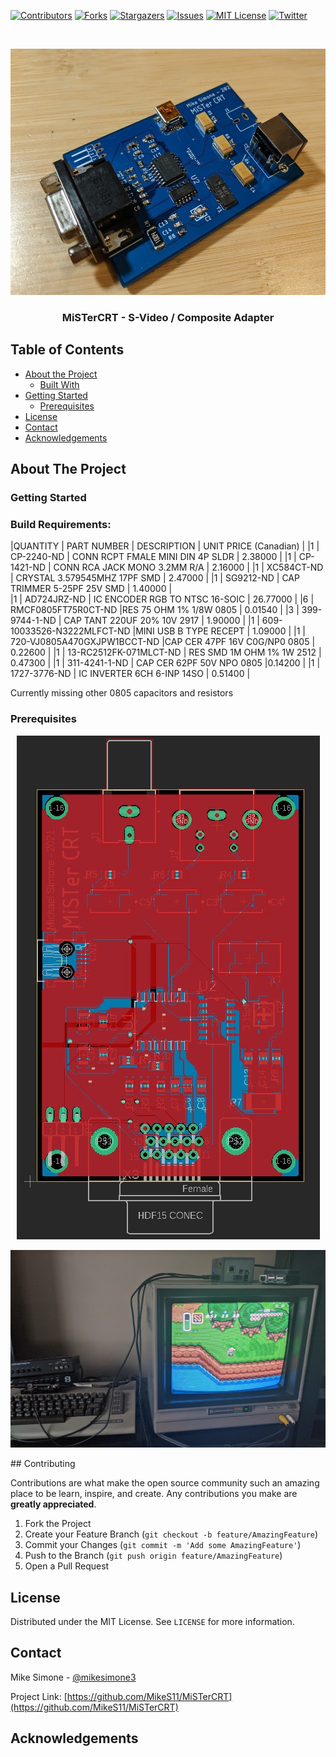 [![Contributors][contributors-shield]][contributors-url]
[![Forks][forks-shield]][forks-url]
[![Stargazers][stars-shield]][stars-url]
[![Issues][issues-shield]][issues-url]
[![MIT License][license-shield]][license-url]
[![Twitter][Twitter-shield]][Twitter-url]



<!-- PROJECT LOGO -->
<br />
<p align="center">
  <a href="https://github.com/MikeS11/MiSTerCRT">
    <img src="Images/MiSTerCRT2.jpg?raw=true" alt="" width="534" height="394">
  </a>

  <h3 align="center">MiSTerCRT - S-Video / Composite Adapter</h3>

  <p align="center">
  

<!-- TABLE OF CONTENTS -->
## Table of Contents

* [About the Project](#about-the-project)
  * [Built With](#Build-Requirements)
* [Getting Started](#getting-started)
  * [Prerequisites](#prerequisites)
* [License](#license)
* [Contact](#contact)
* [Acknowledgements](#acknowledgements)

<!-- ABOUT THE PROJECT -->
## About The Project

### Getting Started

### Build Requirements:
|QUANTITY |	PART NUMBER	|	DESCRIPTION	| UNIT PRICE (Canadian)	|
|1		 |     CP-2240-ND		|	CONN RCPT FMALE MINI DIN 4P SLDR	|  2.38000		|
|1		 |     CP-1421-ND		|	CONN RCA JACK MONO 3.2MM R/A		  |  2.16000		|
|1		 |     XC584CT-ND		|	CRYSTAL 3.579545MHZ 17PF SMD		  |  2.47000		|
|1		 |     SG9212-ND		|	  CAP TRIMMER 5-25PF 25V SMD		   |   1.40000	|	
|1		 |     AD724JRZ-ND		|	IC ENCODER RGB TO NTSC 16-SOIC		|  26.77000	|
|6	|	RMCF0805FT75R0CT-ND		|RES 75 OHM 1% 1/8W 0805		|	0.01540		|
|3	|	399-9744-1-ND		|	CAP TANT 220UF 20% 10V 2917	|	1.90000		|
|1	|	609-10033526-N3222MLFCT-ND	|MINI USB B TYPE RECEPT	|		1.09000		|
|1	|	720-VJ0805A470GXJPW1BCCT-ND	|CAP CER 47PF 16V C0G/NP0 0805	|	0.22600		|
|1	|	13-RC2512FK-071MLCT-ND	|	RES SMD 1M OHM 1% 1W 2512	|	0.47300		|
|1	|	311-4241-1-ND		|	CAP CER 62PF 50V NPO 0805		|0.14200		|
|1	|	1727-3776-ND	|		IC INVERTER 6CH 6-INP 14SO	|	0.51400	|

Currently missing other 0805 capacitors and resistors	

### Prerequisites


<p align="center">
<img src="Images/MisterCRT.jpg?raw=true" alt=""></p>
<p align="center">
<img src="Images/MisterCRT3.jpg?raw=true" alt=""></p>
<!-- CONTRIBUTING -->
## Contributing

Contributions are what make the open source community such an amazing place to be learn, inspire, and create. Any contributions you make are **greatly appreciated**.

1. Fork the Project
2. Create your Feature Branch (`git checkout -b feature/AmazingFeature`)
3. Commit your Changes (`git commit -m 'Add some AmazingFeature'`)
4. Push to the Branch (`git push origin feature/AmazingFeature`)
5. Open a Pull Request


<!-- LICENSE -->
## License

Distributed under the MIT License. See `LICENSE` for more information.



<!-- CONTACT -->
## Contact

Mike Simone - [@mikesimone3](https://twitter.com/mikesimone3) 

Project Link: [https://github.com/MikeS11/MiSTerCRT](https://github.com/MikeS11/MiSTerCRT)



<!-- ACKNOWLEDGEMENTS -->
## Acknowledgements


<!-- MARKDOWN LINKS & IMAGES -->
<!-- https://www.markdownguide.org/basic-syntax/#reference-style-links -->
[contributors-shield]: https://img.shields.io/github/contributors/MikeS11/MiSTerCRT.svg?style=flat-square
[contributors-url]: https://github.com/MikeS11/MiSTerCRT/graphs/contributors
[forks-shield]: https://img.shields.io/github/forks/MikeS11/MiSTerCRT.svg?style=flat-square
[forks-url]: https://github.com/MikeS11/MiSTerCRT/network/members
[stars-shield]: https://img.shields.io/github/stars/MikeS11/MiSTerCRT.svg?style=flat-square
[stars-url]: https://github.com/MikeS11/MiSTerCRT/stargazers
[issues-shield]: https://img.shields.io/github/issues/MikeS11/MiSTerCRT.svg?style=flat-square
[issues-url]: https://github.com/MikeS11/MiSTerCRT/issues
[license-shield]: https://img.shields.io/github/license/MikeS11/MiSTerCRT.svg?style=flat-square
[license-url]: https://github.com/MikeS11/MiSTerCRT/blob/master/LICENSE.txt
[twitter-shield]: https://img.shields.io/badge/-Twitter-black.svg?style=flat-square&logo=Twitter&colorB=555
[twitter-url]: https://Twitter.com/mikesimone3
[product-screenshot]: images/screenshot.png

